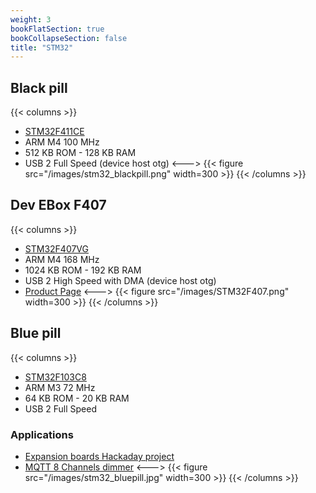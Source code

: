 ```yaml
---
weight: 3
bookFlatSection: true
bookCollapseSection: false
title: "STM32"
---
```


## Black pill
{{< columns >}} 
* [STM32F411CE](https://www.st.com/en/microcontrollers-microprocessors/stm32f411ce.html)
* ARM M4 100 MHz
* 512 KB ROM - 128 KB RAM
* USB 2 Full Speed (device host otg)
<--->
{{< figure src="/images/stm32_blackpill.png" width=300 >}}
{{< /columns >}}

## Dev EBox F407
{{< columns >}} 
* [STM32F407VG](https://www.st.com/en/microcontrollers-microprocessors/stm32f407vg.html)
* ARM M4 168 MHz
* 1024 KB ROM - 192 KB RAM
* USB 2 High Speed with DMA (device host otg)
* [Product Page](https://stm32-base.org/boards/STM32F407VGT6-STM32F4XX-M.html)
<--->
{{< figure src="/images/STM32F407.png" width=300 >}}
{{< /columns >}}

## Blue pill
{{< columns >}} 
* [STM32F103C8](http://www.st.com/en/microcontrollers/stm32f103c8.html)
* ARM M3 72 MHz
* 64 KB ROM - 20 KB RAM
* USB 2 Full Speed

### Applications
* [Expansion boards Hackaday project](https://hackaday.io/project/21396-stm32-blue-pill-iot-expansion-boards)
* [MQTT 8 Channels dimmer](https://hackaday.io/project/28678-stm32-bluepill-x8-edison-bulbs-with-nrf-and-mqtt)
<--->
{{< figure src="/images/stm32_bluepill.jpg" width=300 >}}
{{< /columns >}}
